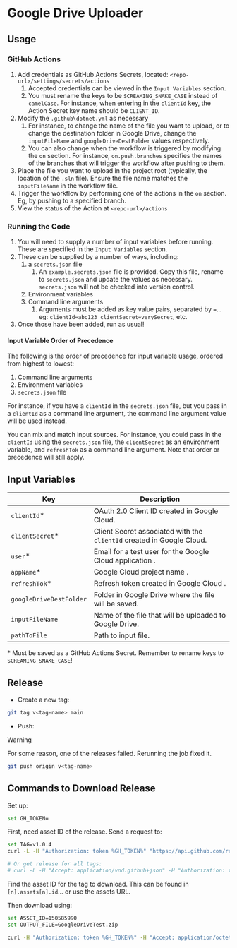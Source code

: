 # Google Drive Uploader

## Usage

### GitHub Actions

1. Add credentials as GitHub Actions Secrets, located: `<repo-url>/settings/secrets/actions`
   1. Accepted credentials can be viewed in the `Input Variables` section.
   2. You must rename the keys to be `SCREAMING_SNAKE_CASE` instead of `camelCase`. For instance, when entering in the `clientId` key, the Action Secret key name should be `CLIENT_ID`.
2. Modify the `.github\dotnet.yml` as necessary
   1. For instance, to change the name of the file you want to upload, or to change the destination folder in Google Drive, change the `inputFileName` and `googleDriveDestFolder` values respectively.
   2. You can also change when the workflow is triggered by modifying the `on` section. For instance, `on.push.branches` specifies the names of the branches that will trigger the workflow after pushing to them.
3. Place the file you want to upload in the project root (typically, the location of the `.sln` file). Ensure the file name matches the `inputFileName` in the workflow file.
4. Trigger the workflow by performing one of the actions in the `on` section. Eg, by pushing to a specified branch.
5. View the status of the Action at `<repo-url>/actions`

### Running the Code

1. You will need to supply a number of input variables before running. These are specified in the `Input Variables` section.
2. These can be supplied by a number of ways, including:
   1. a `secrets.json` file
      1. An `example.secrets.json` file is provided. Copy this file, rename to `secrets.json` and update the values as necessary. `secrets.json` will not be checked into version control.
   2. Environment variables
   3. Command line arguments
      1. Arguments must be added as key value pairs, separated by `=`... eg: `clientId=abc123 clientSecret=verySecret`, etc.
3. Once those have been added, run as usual!

#### Input Variable Order of Precedence

The following is the order of precedence for input variable usage, ordered from highest to lowest:

1. Command line arguments
2. Environment variables
3. `secrets.json` file

For instance, if you have a `clientId` in the `secrets.json` file, but you pass in a `clientId` as a command line argument, the command line argument value will be used instead.

You can mix and match input sources. For instance, you could pass in the `clientId` using the `secrets.json` file, the `clientSecret` as an environment variable, and `refreshTok` as a command line argument. Note that order or precedence will still apply.

## Input Variables

| Key                     | Description                                                           |
|-------------------------|-----------------------------------------------------------------------|
| `clientId`\*            | OAuth 2.0 Client ID created in Google Cloud.                          |
| `clientSecret`\*        | Client Secret associated with the `clientId` created in Google Cloud. |
| `user`\*                | Email for a test user for the Google Cloud application    .           |
| `appName`\*             | Google Cloud project name         .                                   |
| `refreshTok`\*          | Refresh token created in Google Cloud .                               |
| `googleDriveDestFolder` | Folder in Google Drive where the file will be saved.                  |
| `inputFileName`         | Name of the file that will be uploaded to Google Drive.               |
| `pathToFile` | Path to input file.                                                   |

\* Must be saved as a GitHub Actions Secret. Remember to rename keys to `SCREAMING_SNAKE_CASE`!

## Release

- Create a new tag:

```sh
git tag v<tag-name> main
```

- Push:

> [!WARNING]
> For some reason, one of the releases failed. Rerunning the job fixed it.

```sh
git push origin v<tag-name>
```

## Commands to Download Release

Set up:

```sh
set GH_TOKEN=
```

First, need asset ID of the release. Send a request to:

```sh
set TAG=v1.0.4
curl -L -H "Authorization: token %GH_TOKEN%" "https://api.github.com/repos/jtendeck/GoogleDriveUploader/releases/tags/%TAG%"

# Or get release for all tags:
# curl -L -H "Accept: application/vnd.github+json" -H "Authorization: token %GH_TOKEN%" -H "X-GitHub-Api-Version: 2022-11-28" https://api.github.com/repos/jtendeck/GoogleDriveUploader/releases
```

Find the asset ID for the tag to download. This can be found in `[n].assets[n].id`... or use the assets URL.

Then download using:

```sh
set ASSET_ID=150585990
set OUTPUT_FILE=GoogleDriveTest.zip

curl -H "Authorization: token %GH_TOKEN%" -H "Accept: application/octet-stream" -L https://api.github.com/repos/jtendeck/GoogleDriveUploader/releases/assets/%ASSET_ID% -o %OUTPUT_FILE%
```